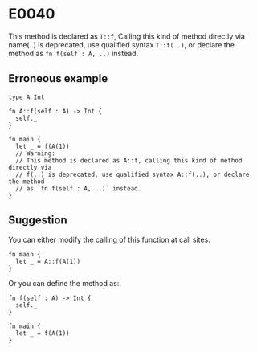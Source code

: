 # E0040

This method is declared as `T::f`, Calling this kind of method directly via
name(..) is deprecated, use qualified syntax `T::f(..)`, or declare the method
as `fn f(self : A, ..)` instead.

## Erroneous example

```moonbit
type A Int

fn A::f(self : A) -> Int {
  self._
}

fn main {
  let _ = f(A(1))
  // Warning:
  // This method is declared as A::f, calling this kind of method directly via
  // f(..) is deprecated, use qualified syntax A::f(..), or declare the method
  // as `fn f(self : A, ..)` instead.
}
```

## Suggestion

You can either modify the calling of this function at call sites:

```moonbit
fn main {
  let _ = A::f(A(1))
}
```

Or you can define the method as:

```moonbit
fn f(self : A) -> Int {
  self._
}

fn main {
  let _ = f(A(1))
}
```
